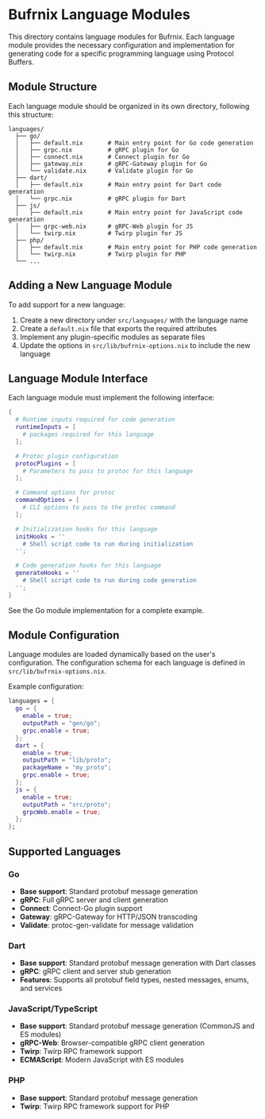 # Bufrnix Language Modules

This directory contains language modules for Bufrnix. Each language module provides the necessary configuration and implementation for generating code for a specific programming language using Protocol Buffers.

## Module Structure

Each language module should be organized in its own directory, following this structure:

```
languages/
  ├── go/
  │   ├── default.nix       # Main entry point for Go code generation
  │   ├── grpc.nix          # gRPC plugin for Go
  │   ├── connect.nix       # Connect plugin for Go
  │   ├── gateway.nix       # gRPC-Gateway plugin for Go
  │   └── validate.nix      # Validate plugin for Go
  ├── dart/
  │   ├── default.nix       # Main entry point for Dart code generation
  │   └── grpc.nix          # gRPC plugin for Dart
  ├── js/
  │   ├── default.nix       # Main entry point for JavaScript code generation
  │   ├── grpc-web.nix      # gRPC-Web plugin for JS
  │   └── twirp.nix         # Twirp plugin for JS
  ├── php/
  │   ├── default.nix       # Main entry point for PHP code generation
  │   └── twirp.nix         # Twirp plugin for PHP
  └── ...
```

## Adding a New Language Module

To add support for a new language:

1. Create a new directory under `src/languages/` with the language name
2. Create a `default.nix` file that exports the required attributes
3. Implement any plugin-specific modules as separate files
4. Update the options in `src/lib/bufrnix-options.nix` to include the new language

## Language Module Interface

Each language module must implement the following interface:

```nix
{
  # Runtime inputs required for code generation
  runtimeInputs = [
    # packages required for this language
  ];

  # Protoc plugin configuration
  protocPlugins = [
    # Parameters to pass to protoc for this language
  ];

  # Command options for protoc
  commandOptions = [
    # CLI options to pass to the protoc command
  ];

  # Initialization hooks for this language
  initHooks = ''
    # Shell script code to run during initialization
  '';

  # Code generation hooks for this language
  generateHooks = ''
    # Shell script code to run during code generation
  '';
}
```

See the Go module implementation for a complete example.

## Module Configuration

Language modules are loaded dynamically based on the user's configuration. The configuration schema for each language is defined in `src/lib/bufrnix-options.nix`.

Example configuration:

```nix
languages = {
  go = {
    enable = true;
    outputPath = "gen/go";
    grpc.enable = true;
  };
  dart = {
    enable = true;
    outputPath = "lib/proto";
    packageName = "my_proto";
    grpc.enable = true;
  };
  js = {
    enable = true;
    outputPath = "src/proto";
    grpcWeb.enable = true;
  };
};
```

## Supported Languages

### Go

- **Base support**: Standard protobuf message generation
- **gRPC**: Full gRPC server and client generation
- **Connect**: Connect-Go plugin support
- **Gateway**: gRPC-Gateway for HTTP/JSON transcoding
- **Validate**: protoc-gen-validate for message validation

### Dart

- **Base support**: Standard protobuf message generation with Dart classes
- **gRPC**: gRPC client and server stub generation
- **Features**: Supports all protobuf field types, nested messages, enums, and services

### JavaScript/TypeScript

- **Base support**: Standard protobuf message generation (CommonJS and ES modules)
- **gRPC-Web**: Browser-compatible gRPC client generation
- **Twirp**: Twirp RPC framework support
- **ECMAScript**: Modern JavaScript with ES modules

### PHP

- **Base support**: Standard protobuf message generation
- **Twirp**: Twirp RPC framework support for PHP
